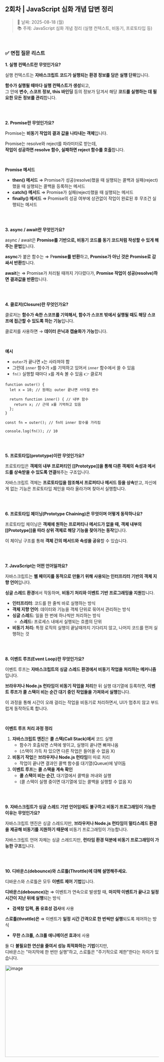 ## 2회차 | JavaScript 심화 개념 답변 정리

> 📅 날짜: 2025-08-18 (월) <br/>
> 📚 주제: JavaScript 심화 개념 정리 (실행 컨텍스트, 비동기, 프로토타입 등)

<br/>

### ✅ 면접 질문 리스트

**1. 실행 컨텍스트란 무엇인가요?**

실행 컨텍스트는 **자바스크립트 코드가 실행되는 환경 정보를 담은 실행 단위**입니다.

**함수가 실행될 때마다 실행 컨텍스트가 생성**되고, <br/>
그 안에 **변수, 스코프 정보, this 바인딩** 등의 정보가 담겨서 해당 **코드를 실행하는 데 필요한 모든 정보를 관리**합니다.

<br/><br/>

**2. Promise란 무엇인가요?**

Promise는 **비동기 작업의 결과 값을 나타내는 객체**입니다.

Promise는 resolve와 reject를 파라미터로 받는데, <br/>
**작업이 성공하면 resolve 함수, 실패하면 reject 함수를 호출**합니다.

<br/>

**Promise 메서드**

- **then() 메서드**
  ⇒ Promise가 성공(resolve)했을 때 실행되는 콜백과 실패(reject)했을 때 실행되는 콜백을 등록하는 메서드
- **catch() 메서드**
  ⇒ Promise가 실패(reject)했을 때 실행되는 메서드
- **finally() 메서드**
  ⇒ Promise의 성공 여부에 상관없이 작업이 완료된 후 무조건 실행되는 메서드

<br/><br/>

**3. async / await란 무엇인가요?**

async / await은 **Promise를 기반으로, 비동기 코드를 동기 코드처럼 작성할 수 있게 해주는 문법**입니다.

**async**가 붙은 함수는 ⇒ P**romise를 반환**하고, **Promise가 아닌 것은 Promise로 감싸서 반환**합니다.

**await**는 ⇒ Promise가 처리될 때까지 기다렸다가, **Promise 작업이 성공(resolve)하면 결과값을 반환**합니다.

<br/><br/>

**4. 클로저(Closure)란 무엇인가요?**

클로저는 **함수가 속한 스코프를 기억해서, 함수가 스코프 밖에서 실행될 때도 해당 스코프에 접근할 수 있도록 하는 기능**입니다.

클로저를 사용하면 → **데이터 은닉과 캡슐화가 가능**합니다.

<br/>

**예시**

- `outer`가 끝나면 `x`는 사라져야 함
- 그런데 `inner` 함수가 `x`를 기억하고 있어서 `inner` 함수에서 쓸 수 있음
- `fn()` 실행할 때마다 `x`를 계속 볼 수 있음
  👉 클로저

```
function outer() {
  let x = 10; // 원래는 outer 끝나면 사라질 변수

  return function inner() { // 내부 함수
    return x; // 근데 x를 기억하고 있음
  };
}

const fn = outer(); // fn이 inner 함수를 가리킴

console.log(fn()); // 10
```

<br/><br/>

**5. 프로토타입(prototype)이란 무엇인가요?**

프로토타입은 **객체의 내부 프로퍼티인 [[Prototype]]을 통해 다른 객체의 속성과 메서드를 상속받을 수 있도록 연결**해주는 구조입니다.

자바스크립트 객체는 **프로토타입을 참조해서 프로퍼티나 메서드 등을 상속**받고,
자신에게 없는 기능은 프로토타입 체인을 따라 올라가며 찾아서 실행합니다.

<br/><br/>

**6. 프로토타입 체이닝(Prototype Chaining)은 무엇이며 어떻게 동작하나요?**

프로토타입 체이닝은 **객체에 원하는 프로퍼티나 메서드가 없을 때,
객체 내부의 [[Prototype]]을 따라 상위 객체로 해당 기능을 찾아가는 동작**입니다.

이 체이닝 구조를 통해 **객체 간의 메서드와 속성을 공유**할 수 있습니다.

<br/><br/>

**7. JavaScript는 어떤 언어일까요?**

자바스크립트는 **웹 페이지를 동적으로 만들기 위해 사용되는 인터프리터 기반의 객체 지향 언어**입니다.

**싱글 스레드 환경**에서 작동하며, **비동기 처리와 이벤트 기반 프로그래밍을 지원**합니다.

- **인터프리터**: 코드를 한 줄씩 바로 실행하는 방식
- **객체 지향 언어**: 데이터와 기능을 객체 단위로 묶어서 관리하는 방식
- **싱글 스레드**: 일을 한 번에 하나씩만 처리하는 방식
  - **스레드:** 프로세스 내에서 실행되는 흐름의 단위
- **비동기 처리:** 특정 로직의 실행이 끝날때까지 기다리지 않고, 나머지 코드를 먼저 실행하는 것

<br/><br/>

**8. 이벤트 루프(Event Loop)란 무엇인가요?**

이벤트 루프는 **자바스크립트의 싱글 스레드 환경에서 비동기 작업을 처리하는 메커니즘**입니다.

**브라우저나 Node.js 런타임이 비동기 작업을 처리**한 뒤 실행 대기열에 등록하면,
**이벤트 루프가 콜 스택이 비는 순간 대기 중인 작업들을 가져와서 실행**합니다.

이 과정을 통해 시간이 오래 걸리는 작업을 비동기로 처리하면서, UI가 멈추지 않고 부드럽게 동작하도록 합니다.

<br/>

**이벤트 루프 처리 과정 정리**

1. **자바스크립트 엔진**은 **콜 스택(Call Stack)에서** 코드 실행
   - 함수가 호출되면 스택에 쌓이고, 실행이 끝나면 빠져나옴
   - (스택이 가득 차 있으면 다른 작업은 들어올 수 없음 X)
2. **비동기 작업**은 **브라우저나 Node.js 런타임**이 따로 처리
   - 작업이 끝나면 결과인 콜백 함수를 대기열(Queue)에 넣어둠
3. **이벤트 루프**는 **콜 스택을 계속 확인**
   - **콜 스택이 비는 순간**, 대기열에서 콜백을 꺼내와 실행
   - (콜 스택이 실행 중이면 대기열에 있는 콜백을 실행할 수 없음 X)

<br/><br/>

**9. 자바스크립트가 싱글 스레드 기반 언어임에도 불구하고 비동기 프로그래밍이 가능한 이유는 무엇인가요?**

자바스크립트 엔진은 싱글 스레드지만, **브라우저나 Node.js 런타임이 멀티스레드 환경을 제공해 비동기를 지원하기 때문에** 비동기 프로그래밍이 가능합니다.

자바스크립트 언어 자체는 싱글 스레드지만, **런타임 환경 덕분에 비동기 프로그래밍이 가능한 구조**입니다.

<br/><br/>

**10. 디바운스(debounce)와 스로틀(Throttle)에 대해 설명해주세요.**

디바운스와 스로틀은 모두 **이벤트 제어 기법**입니다.

**디바운스(debounce)는** ⇒ 이벤트가 연속으로 발생할 때, **마지막 이벤트가 끝나고 일정 시간이 지난 뒤에 실행**되는 방식

- **검색창 입력, 폼 유효성 검사**에 사용

**스로틀(throttle)은** ⇒ 이벤트가 **일정 시간 간격으로 한 번씩만 실행**되도록 제어하는 방식

- **무한 스크롤, 스크롤 애니메이션 효과**에 사용

둘 다 **불필요한 연산을 줄여서 성능 최적화하는 기법**이지만, <br/>
디바운스는 "마지막에 한 번만 실행"하고, 스로틀은 "주기적으로 제한"한다는 차이가 있습니다.

<img width="600" height="300" alt="image" src="https://github.com/user-attachments/assets/d1bbd05c-4ae0-4af8-9788-9afdda3032aa" />

<br/>
